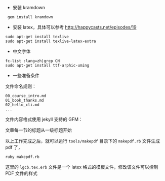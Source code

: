 * 安装 kramdown

```
 gem install kramdown
```

* 安装 latex，具体可以参考 http://happycasts.net/episodes/19

```
sudo apt-get install texlive
sudo apt-get install texlive-latex-extra
```

* 中文字体

```
fc-list :lang=zh|grep CN
sudo apt-get install ttf-arphic-uming
```

* 一些准备条件

文件命名规则：

```
00_course_intro.md
01_book_thanks.md
02_hello_cli.md
...
```

文件内容格式使用 jekyll 支持的 GFM：

文章每一节的标题从一级标题开始

以上工作完成之后，就可以运行 `tools/makepdf` 目录下的 `makepdf.rb` 文件生成 pdf 了，

```
ruby makepdf.rb
```
这里的 `lgcb.tex.erb` 文件是一个 latex 格式的模板文件，修改该文件可以控制 PDF 文件的样式
